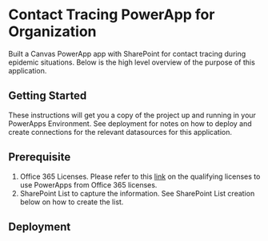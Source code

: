 # Contact Tracing PowerApp for Organization
Built a Canvas PowerApp app with SharePoint for contact tracing during epidemic situations. Below is the high level overview of the purpose of this application.

## Getting Started

These instructions will get you a copy of the project up and running in your PowerApps Environment. See deployment for notes on how to deploy and create connections for the relevant datasources for this application.

## Prerequisite
1. Office 365 Licenses. Please refer to this [link](https://go.microsoft.com/fwlink/?linkid=2085130) on the qualifying licenses to use PowerApps from Office 365 licenses.
2. SharePoint List to capture the information. See SharePoint List creation below on how to create the list.

## Deployment
